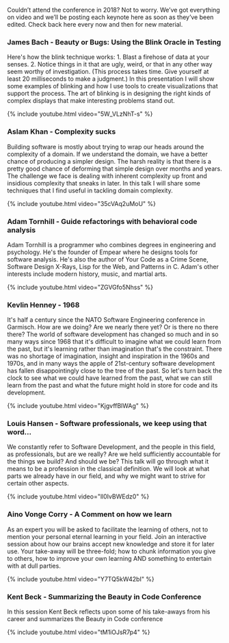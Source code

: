 Couldn’t attend the conference in 2018? Not to worry. We’ve got everything on video and we’ll be posting each keynote here as soon as they’ve been edited. Check back here every now and then for new material.

### James Bach - Beauty or Bugs: Using the Blink Oracle in Testing

Here's how the blink technique works: 1. Blast a firehose of data at your senses. 2. Notice things
in it that are ugly, weird, or that in any other way seem worthy of investigation. (This process
takes time. Give yourself at least 20 milliseconds to make a judgment.) In this presentation I
will show some examples of blinking and how I use tools to create visualizations that support the
process. The art of blinking is in designing the right kinds of complex displays that make interesting
problems stand out.

{% include youtube.html video="5W_VLzNhT-s" %}

### Aslam Khan - Complexity sucks

Building software is mostly about trying to wrap our heads around the complexity of a domain. If we understand the domain,
we have a better chance of producing a simpler design. The harsh reality is that there is a pretty
good chance of deforming that simple design over months and years. The challenge we face is dealing
with inherent complexity up front and insidious complexity that sneaks in later. In this talk I
will share some techniques that I find useful in tackling domain complexity.

{% include youtube.html video="35cVAq2uMoU" %}

### Adam Tornhill - Guide refactorings with behavioral code analysis

Adam Tornhill is a programmer who combines degrees in engineering and psychology. He's the founder
of Empear where he designs tools for software analysis. He's also the author of Your Code as a
Crime Scene, Software Design X-Rays, Lisp for the Web, and Patterns in C. Adam's other interests
include modern history, music, and martial arts.

{% include youtube.html video="ZGVGfo5Nhss" %}

### Kevlin Henney - 1968

It's half a century since the NATO Software Engineering conference in Garmisch. How are we doing?
Are we nearly there yet? Or is there no there there? The world of software development has changed
so much and in so many ways since 1968 that it's difficult to imagine what we could learn from
the past, but it's learning rather than imagination that's the constraint. There was no shortage
of imagination, insight and inspiration in the 1960s and 1970s, and in many ways the apple of 21st-century
software development has fallen disappointingly close to the tree of the past. So let's turn back
the clock to see what we could have learned from the past, what we can still learn from the past
and what the future might hold in store for code and its development.

{% include youtube.html video="KjgvffBlWAg" %}

### Louis Hansen - Software professionals, we keep using that word...

We constantly refer to Software Development, and the people in this field, as professionals, but
are we really? Are we held sufficiently accountable for the things we build? And should we be?
This talk will go through what it means to be a profession in the classical definition. We will
look at what parts we already have in our field, and why we might want to strive for certain other
aspects.

{% include youtube.html video="ll0IvBWEdz0" %}

### Aino Vonge Corry - A Comment on how we learn

As an expert you will be asked to facilitate the learning of others, not to mention your personal
eternal learning in your field. Join an interactive session about how our brains accept new knowledge
and store it for later use. Your take-away will be three-fold; how to chunk information you give
to others, how to improve your own learning AND something to entertain with at dull parties.

{% include youtube.html video="Y7TQ5kW42bI" %}

### Kent Beck - Summarizing the Beauty in Code Conference

In this session Kent Beck reflects upon some of his take-aways from his career and summarizes the Beauty in Code conference

{% include youtube.html video="tM1iOJsR7p4" %}
